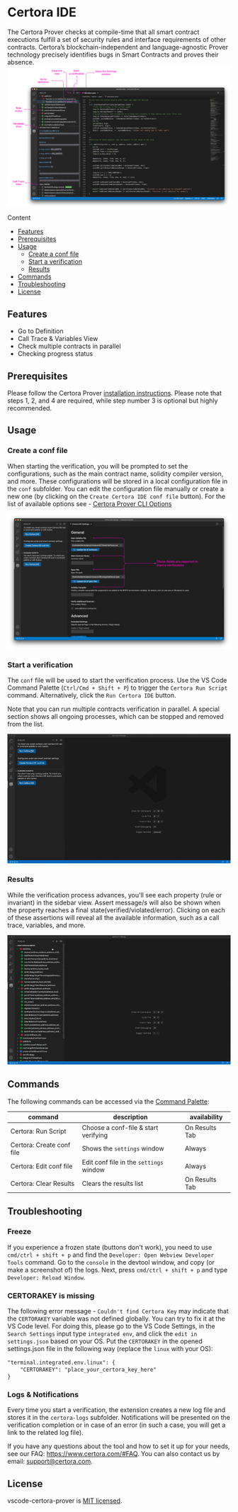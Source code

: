 # Certora IDE

The Certora Prover checks at compile-time that all smart contract executions fulfill a set of security rules and interface requirements of other contracts. Certora’s blockchain-independent and language-agnostic Prover technology precisely identifies bugs in Smart Contracts and proves their absence.
![overview](assets/overview_comments.png)

Content

- [Features](#features)
- [Prerequisites](#prerequisites)
- [Usage](#usage)
  - [Create a conf file](#create-a-conf-file)
  - [Start a verification](#start-a-verification)
  - [Results](#results)
- [Commands](#commands)
- [Troubleshooting](#troubleshooting)
- [License](#license)

## Features

- Go to Definition
- Call Trace & Variables View
- Check multiple contracts in parallel
- Checking progress status

## Prerequisites

Please follow the Certora Prover [installation instructions](https://certora.atlassian.net/wiki/spaces/CPD/pages/7274497/Installation+of+Certora+Prover).  Please note that steps 1, 2, and 4 are required, while step number 3 is optional but highly recommended.

## Usage

### Create a conf file

When starting the verification, you will be prompted to set the configurations, such as the main contract name, solidity compiler version, and more. These configurations will be stored in a local configuration file in the `conf` subfolder. You can edit the configuration file manually or create a new one (by clicking on the `Create Certora IDE conf file` button). For the list of available options see - [Certora Prover CLI Options](https://certora.atlassian.net/wiki/spaces/CPD/pages/7340043/Certora+Prover+CLI+Options)

![create_conf_file](assets/conf_file.png)

### Start a verification

The `conf` file will be used to start the verification process. Use the VS Code Command Palette (`Ctrl/Cmd + Shift + P`) to trigger the `Certora Run Script` command. Alternatively, click the `Run Certora IDE` button.

Note that you can run multiple contracts verification in parallel. A special section shows all ongoing processes, which can be stopped and removed from the list.

![start](assets/run-the-script.gif)

### Results

While the verification process advances, you'll see each property (rule or invariant) in the sidebar view. Assert message/s will also be shown when the property reaches a final state(verified/violated/error). Clicking on each of these assertions will reveal all the available information, such as a call trace, variables, and more.

![go-to-code](assets/go-to-code.gif)

## Commands

The following commands can be accessed via the [Command Palette](https://code.visualstudio.com/docs/getstarted/userinterface#_command-palette):

| command                   | description                                       | availability   |
| ------------------------- | ------------------------------------------------- | -------------- |
| Certora: Run Script       | Choose a conf-file & start verifying              | On Results Tab |
| Certora: Create conf file | Shows the `settings` window                       | Always         |
| Certora: Edit conf file   | Edit conf file in the `settings` window           | Always         |
| Certora: Clear Results    | Clears the results list                           | On Results Tab |

## Troubleshooting

### Freeze

If you experience a frozen state (buttons don't work), you need to use `cmd/ctrl + shift + p` and find the `Developer: Open Webview Developer Tools` command. Go to the `console` in the devtool window, and copy (or make a screenshot of) the logs. Next, press `cmd/ctrl + shift + p` and type `Developer: Reload Window`.

### CERTORAKEY is missing

The following error message - `Couldn't find Certora Key` may indicate that the `CERTORAKEY` variable was not defined globally. You can try to fix it at the VS Code level. For doing this, please go to the VS Code Settings, in the `Search Settings` input type `integrated env`, and click the `edit in settings.json` based on your OS. Put the `CERTORAKEY` in the opened settings.json file in the following way (replace the `linux` with your OS):
```
"terminal.integrated.env.linux": {
    "CERTORAKEY": "place_your_certora_key_here"
}
```

### Logs & Notifications

Every time you start a verification, the extension creates a new log file and stores it in the `certora-logs` subfolder. Notifications will be presented on the verification completion or in case of an error (in such a case, you will get a link to the related log file).

If you have any questions about the tool and how to set it up for your needs, see our FAQ: https://www.certora.com/#FAQ.
You can also contact us by email: [support@certora.com](support@certora.com).


## License

vscode-certora-prover is [MIT licensed](LICENSE).
